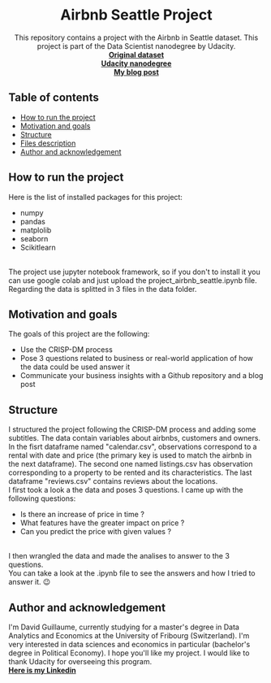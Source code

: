 <h1 align="center">Airbnb Seattle Project</h1>

<p align="center">
This repository contains a project with the Airbnb in Seattle dataset. This project is part of the Data Scientist nanodegree by Udacity.  <br>
  <a href="https://www.kaggle.com/datasets/airbnb/seattle"><strong>Original dataset</strong></a>
  <br>
  <a href="https://www.udacity.com/course/data-scientist-nanodegree--nd025?campaign_name=back2skills&coupon=BACK2SKILLS&utm_source=gsem_brand&utm_medium=ads_r&utm_campaign=19167921312_c_individuals&utm_term=143524475679&utm_keyword=data%20science%20udacity_e&gclid=CjwKCAjwrranBhAEEiwAzbhNtU2AhXMTLOAIxbb7dFpKJJ5RpY5AJ2vrr2QDXU5EzU5AiBIidf2R_hoCqrYQAvD_BwE"><strong>Udacity nanodegree</strong></a>
  <br>
  <a href="https://medium.com/@guillaume.david11/my-first-step-in-the-data-science-world-fb0600c59cf8"><strong>My blog post</strong></a>
  <br>
</p>

## Table of contents

- [How to run the project](#How-to-run-the-project)
- [Motivation and goals](#Motivation-and-goals)
- [Structure](#Structure)
- [Files description](#Files-description)
- [Author and acknowledgement](#author-and-acknowledgement)

## How to run the project

Here is the list of installed packages for this project:
- numpy
- pandas
- matplolib
- seaborn
- Scikitlearn
<br>
The project use jupyter notebook framework, so if you don't to install it you can use google colab and just upload the project_airbnb_seattle.ipynb file.
<br>
Regarding the data is splitted in 3 files in the data folder.
<br>

## Motivation and goals

The goals of this project are the following:
- Use the CRISP-DM process
- Pose 3 questions related to business or real-world application of how the data could be used answer it
- Communicate your business insights with a Github repository and a blog post

## Structure
I structured the project following the CRISP-DM process and adding some subtitles. The data contain variables about airbnbs, customers and owners. In the fisrt dataframe named "calendar.csv", observations correspond to a rental with date and price (the primary key is used to match the airbnb in the next dataframe). The second one named listings.csv has observation corresponding to a property to be rented and its characteristics. The last dataframe "reviews.csv" contains reviews about the locations.
<br>
I first took a look a the data and poses 3 questions. I came up with the following questions:
- Is there an increase of price in time ?
- What features have the greater impact on price ?
- Can you predict the price with given values ?
<br>
I then wrangled the data and made the analises to answer to the 3 questions.
<br>
You can take a look at the .ipynb file to see the answers and how I tried to answer it. &#128521;

## Author and acknowledgement
I'm David Guillaume, currently studying for a master's degree in Data Analytics and Economics at the University of Fribourg (Switzerland). I'm very interested in data sciences and economics in particular (bachelor's degree in Political Economy). I hope you'll like my project. I would like to thank Udacity for overseeing this program.
<br>
<a href="https://www.linkedin.com/in/david-guillaume-a7bb1b201/"><strong>Here is my Linkedin</strong></a>
<br>